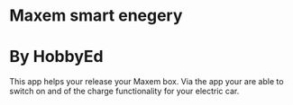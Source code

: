 # Maxem smart enegery
# By HobbyEd

This app helps your release your Maxem box. 
Via the app your are able to switch on and of the charge functionality for your electric car. 
